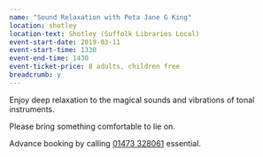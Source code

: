 ```yaml
---
name: "Sound Relaxation with Peta Jane G King"
location: shotley
location-text: Shotley (Suffolk Libraries Local)
event-start-date: 2019-03-11
event-start-time: 1330
event-end-time: 1430
event-ticket-price: 8 adults, children free
breadcrumb: y
---
```


Enjoy deep relaxation to the magical sounds and vibrations of tonal instruments.

Please bring something comfortable to lie on.

Advance booking by calling [01473 328061](tel:01473328061) essential.
